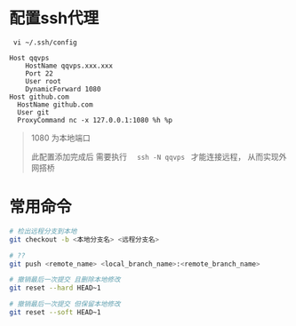 # 配置ssh代理

` vi ~/.ssh/config`

```
Host qqvps
    HostName qqvps.xxx.xxx
    Port 22
    User root
    DynamicForward 1080
Host github.com
  HostName github.com
  User git
  ProxyCommand nc -x 127.0.0.1:1080 %h %p
```

> 1080 为本地端口
>
> 此配置添加完成后 需要执行 `	ssh -N qqvps  ` 才能连接远程， 从而实现外网搭桥


# 常用命令

```bash
# 检出远程分支到本地
git checkout -b <本地分支名> <远程分支名>

# ??
git push <remote_name> <local_branch_name>:<remote_branch_name>

# 撤销最后一次提交 且删除本地修改
git reset --hard HEAD~1

# 撤销最后一次提交 但保留本地修改
git reset --soft HEAD~1

```